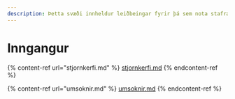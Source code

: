 ```yaml
---
description: Þetta svæði innheldur leiðbeingar fyrir þá sem nota stafrænar lausnir FRÍ
---
```


# Inngangur

{% content-ref url="stjornkerfi.md" %}
[stjornkerfi.md](stjornkerfi.md)
{% endcontent-ref %}

{% content-ref url="umsoknir.md" %}
[umsoknir.md](umsoknir.md)
{% endcontent-ref %}

